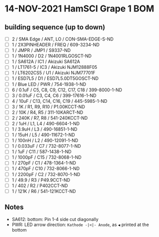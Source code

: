 # 14-NOV-2021 HamSCI Grape 1 BOM

## building sequence (up to down)

* [ ] 2 / SMA Edge     / ANT, LO                     /  CON-SMA-EDGE-S-ND
* [ ] 1 / 2X3PINHEADER / FREQ                        /  609-3234-ND
* [ ] 1 / JMPR         / JMP1                        /  S9337-ND
* [ ] 1 / 1N4000       / D2                          /  1N4001RLGOSCT-ND
* [ ] 1 / SA612A       / IC1                         /  Akizuki SA612A
* [ ] 1 / LT1761-5     / IC3                         /  Akizuki NJM12888F05
* [ ] 1 / LT6202CS5    / U1                          /  Akizuki NJM77701F
* [ ] 1 / ESD7L5       / D1                          /  ESD7L5.0DT5GOSCT-ND
* [ ] 1 / Blue LED     / PWR                         /  754-1938-1-ND
* [ ] 6 / 0.1uF        / C5, C8, C9, C12, C17, C18   /  399-8000-1-ND
* [ ] 3 / 0.01uF       / C3, C4, C6                  /  399-17616-1-ND
* [ ] 4 / 10uF         / C13, C14, C16, C19          /  445-5985-1-ND
* [ ] 3 / 1K           / R1, R9, R10                 /  P1.00KCCT-ND
* [ ] 2 / 10K          / R4, R5                      /  311-10KARCT-ND
* [ ] 2 / 240K         / R7, R8                      /  541-240KCCT-ND
* [ ] 2 / 1uH          / L1, L4                      /  490-6604-1-ND
* [ ] 1 / 3.9uH        / L3                          /  490-16851-1-ND
* [ ] 1 / 15uH         / L5                          /  490-11672-1-ND
* [ ] 1 / 100nH        / L2                          /  490-12091-1-ND
* [ ] 1 / 0.033uF      / C7                          /  732-8077-1-ND
* [ ] 1 / 1uF          / C11                         /  587-1438-1-ND
* [ ] 1 / 1000pF       / C15                         /  732-8068-1-ND
* [ ] 1 / 270pF        / C1                          /  478-1364-1-ND
* [ ] 1 / 470pF        / C10                         /  732-8066-1-ND
* [ ] 1 / 2200pF       / C2                          /  732-8070-1-ND
* [ ] 1 / 49.9         / R3                          /  P49.9CCT-ND
* [ ] 1 / 402          / R2                          /  P402CCT-ND
* [ ] 1 / 121K         / R6                          /  541-121KCCT-ND

## Notes

* SA612: bottom: Pin 1-4 side cut diagonally
* PWR: LED arrow direction: `Kathode -|<|- Anode`, as `◀` printed at the bottom 